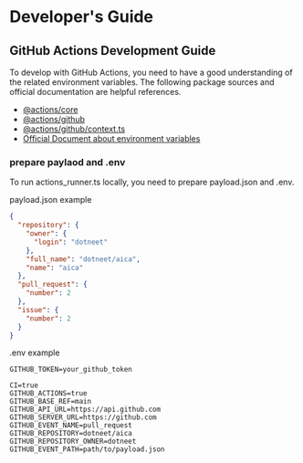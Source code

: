 # Developer's Guide

## GitHub Actions Development Guide

To develop with GitHub Actions, you need to have a good understanding of the related environment variables.
The following package sources and official documentation are helpful references.

- [@actions/core](https://github.com/actions/toolkit/tree/main/packages/core)
- [@actions/github](https://github.com/actions/toolkit/blob/main/packages/github)
- [@actions/github/context.ts](https://github.com/actions/toolkit/blob/main/packages/github/src/context.ts)
- [Official Document about environment variables](https://docs.github.com/en/actions/writing-workflows/choosing-what-your-workflow-does/store-information-in-variables#default-environment-variables)

### prepare paylaod and .env

To run actions_runner.ts locally, you need to prepare payload.json and .env.

payload.json example

```json
{
  "repository": {
    "owner": {
      "login": "dotneet"
    },
    "full_name": "dotneet/aica",
    "name": "aica"
  },
  "pull_request": {
    "number": 2
  },
  "issue": {
    "number": 2
  }
}
```

.env example

```
GITHUB_TOKEN=your_github_token

CI=true
GITHUB_ACTIONS=true
GITHUB_BASE_REF=main
GITHUB_API_URL=https://api.github.com
GITHUB_SERVER_URL=https://github.com
GITHUB_EVENT_NAME=pull_request
GITHUB_REPOSITORY=dotneet/aica
GITHUB_REPOSITORY_OWNER=dotneet
GITHUB_EVENT_PATH=path/to/payload.json
```
